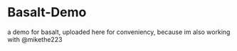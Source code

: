 # Basalt-Demo
a demo for basalt, uploaded here for conveniency, because im also working with @mikethe223
